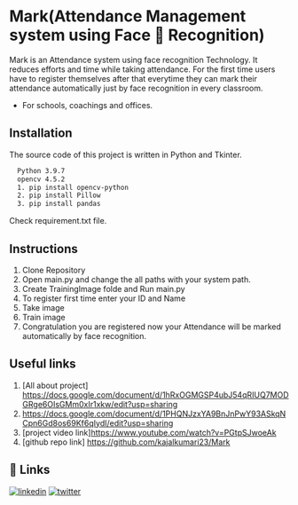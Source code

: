 
# Mark(Attendance Management system using Face 🌚 Recognition)

Mark is an Attendance system using face recognition Technology. 
It reduces efforts and time while taking attendance. For the 
first time users have to register themselves after that 
everytime they can mark their attendance automatically just 
by face recognition in every classroom.
* For schools, coachings and offices.




## Installation

The source code of this project is written in Python and Tkinter.


```bash
  Python 3.9.7
  opencv 4.5.2
  1. pip install opencv-python
  2. pip install Pillow
  3. pip install pandas
```
Check requirement.txt file.
## Instructions
1. Clone Repository
2. Open main.py and change the all paths with your system path.
3. Create TrainingImage folde and Run main.py
4. To register first time enter your ID and Name
5. Take image 
6. Train image
7. Congratulation you are registered now your Attendance will be marked automatically by face recognition.


## Useful links
1. [All about project] https://docs.google.com/document/d/1hRxOGMGSP4ubJ54qRIUQ7MODGRge6OIsGMm0xIr1xkw/edit?usp=sharing
2.  https://docs.google.com/document/d/1PHQNJzxYA9BnJnPwY93ASkqNCpn6Gd8os69Kf6qIydI/edit?usp=sharing
3. [project video link]https://www.youtube.com/watch?v=PGtpSJwoeAk
4. [github repo link] https://github.com/kajalkumari23/Mark
## 🔗 Links
[![linkedin](https://img.shields.io/badge/linkedin-0A66C2?style=for-the-badge&logo=linkedin&logoColor=white)](https://www.linkedin.com/in/kajal-k-a217511ba//)
[![twitter](https://img.shields.io/badge/twitter-1DA1F2?style=for-the-badge&logo=twitter&logoColor=white)](https://twitter.com/__kajal___/)

